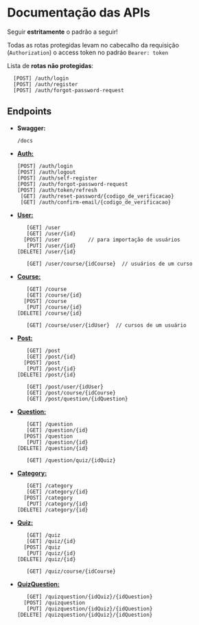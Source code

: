 #  Documentação das APIs

Seguir **estritamente** o padrão a seguir!

Todas as rotas protegidas levam no cabecalho da requisição (`Authorization`) o access token no padráo `Bearer: token`

Lista de **rotas não protegidas**:

      [POST] /auth/login  
      [POST] /auth/register  
      [POST] /auth/forgot-password-request

##  Endpoints

- **Swagger:**
  
      /docs

- [**Auth:**](./Auth.md)
  
      [POST] /auth/login  
      [POST] /auth/logout  
      [POST] /auth/self-register  
      [POST] /auth/forgot-password-request
      [POST] /auth/token/refresh  
       [GET] /auth/reset-password/{codigo_de_verificacao}  
       [GET] /auth/confirm-email/{codigo_de_verificacao}  

- [**User:**](./User.md)
  
         [GET] /user  
         [GET] /user/{id}  
        [POST] /user         // para importação de usuários
         [PUT] /user/{id}  
      [DELETE] /user/{id}  

         [GET] /user/course/{idCourse}  // usuários de um curso

- [**Course:**](./Course.md)  

         [GET] /course  
         [GET] /course/{id}  
        [POST] /course  
         [PUT] /course/{id}  
      [DELETE] /course/{id}  

         [GET] /course/user/{idUser}  // cursos de um usuário

- [**Post:**](./Post.md)

         [GET] /post  
         [GET] /post/{id}  
        [POST] /post  
         [PUT] /post/{id}  
      [DELETE] /post/{id}  

         [GET] /post/user/{idUser}  
         [GET] /post/course/{idCourse}  
         [GET] /post/question/{idQuestion}  

- [**Question:**](./Question.md)  

         [GET] /question    
         [GET] /question/{id}  
        [POST] /question  
         [PUT] /question/{id}  
      [DELETE] /question/{id}  

         [GET] /question/quiz/{idQuiz}  


- [**Category:**](./Category.md)  

         [GET] /category  
         [GET] /category/{id}  
        [POST] /category  
         [PUT] /category/{id}  
      [DELETE] /category/{id}

- [**Quiz:**](./Quiz.md)  

         [GET] /quiz    
         [GET] /quiz/{id}  
        [POST] /quiz  
         [PUT] /quiz/{id}  
      [DELETE] /quiz/{id}

         [GET] /quiz/course/{idCourse}  

- [**QuizQuestion:**](./QuizQuestion.md)  

         [GET] /quizquestion/{idQuiz}/{idQuestion}  
        [POST] /quizquestion  
         [PUT] /quizquestion/{idQuiz}/{idQuestion}  
      [DELETE] /quizquestion/{idQuiz}/{idQuestion}  
